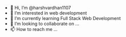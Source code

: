 - 👋 Hi, I’m @harshvardhan1107
- 👀 I’m interested in web development
- 🌱 I’m currently learning Full Stack Web Development
- 💞️ I’m looking to collaborate on ...
- 📫 How to reach me ...

<!---
harshvardhan1107/harshvardhan1107 is a ✨ special ✨ repository because its `README.md` (this file) appears on your GitHub profile.
You can click the Preview link to take a look at your changes.
--->

